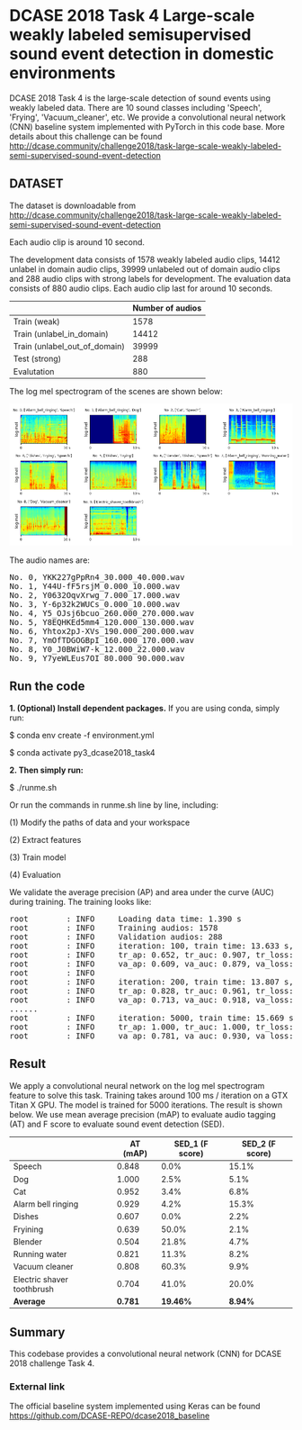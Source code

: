 # DCASE 2018 Task 4 Large-scale weakly labeled semisupervised sound event detection in domestic environments

DCASE 2018 Task 4 is the large-scale detection of sound events using weakly labeled data. There are 10 sound classes including 'Speech', 'Frying', 'Vacuum_cleaner', etc. We provide a convolutional neural network (CNN) baseline system implemented with PyTorch in this code base. More details about this challenge can be found http://dcase.community/challenge2018/task-large-scale-weakly-labeled-semi-supervised-sound-event-detection

## DATASET

The dataset is downloadable from http://dcase.community/challenge2018/task-large-scale-weakly-labeled-semi-supervised-sound-event-detection

Each audio clip is around 10 second. 

The development data consists of 1578 weakly labeled audio clips, 14412 unlabel in domain audio clips, 39999 unlabeled out of domain audio clips and 288 audio clips with strong labels for development. The evaluation data consists of 880 audio clips. Each audio clip last for around 10 seconds. 

|                               | Number of audios |
|-------------------------------|------------------|
| Train (weak)                  | 1578             |
| Train (unlabel_in_domain)     | 14412            |
| Train (unlabel_out_of_domain) | 39999            |
| Test (strong)                 | 288              |
| Evalutation                   | 880              |

The log mel spectrogram of the scenes are shown below:

![alt text](appendixes/logmel.png)

The audio names are:
<pre>
No. 0, YKK227gPpRn4_30.000_40.000.wav
No. 1, Y44U-fF5rsjM_0.000_10.000.wav
No. 2, Y0632OqvXrwg_7.000_17.000.wav
No. 3, Y-6p32k2WUCs_0.000_10.000.wav
No. 4, Y5_OJsj6bcuo_260.000_270.000.wav
No. 5, Y8EQHKEd5mm4_120.000_130.000.wav
No. 6, Yhtox2pJ-XVs_190.000_200.000.wav
No. 7, YmOfTDGOGBpI_160.000_170.000.wav
No. 8, Y0_J0BWiW7-k_12.000_22.000.wav
No. 9, Y7yeWLEus7OI_80.000_90.000.wav
</pre>

## Run the code
**1. (Optional) Install dependent packages.** If you are using conda, simply run:

$ conda env create -f environment.yml

$ conda activate py3_dcase2018_task4

**2. Then simply run:**

$ ./runme.sh

Or run the commands in runme.sh line by line, including: 

(1) Modify the paths of data and your workspace

(2) Extract features

(3) Train model

(4) Evaluation

We validate the average precision (AP) and area under the curve (AUC) during training. The training looks like:

<pre>
root        : INFO     Loading data time: 1.390 s
root        : INFO     Training audios: 1578
root        : INFO     Validation audios: 288
root        : INFO     iteration: 100, train time: 13.633 s, validate time: 1.027 s
root        : INFO     tr_ap: 0.652, tr_auc: 0.907, tr_loss: 0.256
root        : INFO     va_ap: 0.609, va_auc: 0.879, va_loss: 0.272
root        : INFO     
root        : INFO     iteration: 200, train time: 13.807 s, validate time: 1.045 s
root        : INFO     tr_ap: 0.828, tr_auc: 0.961, tr_loss: 0.180
root        : INFO     va_ap: 0.713, va_auc: 0.918, va_loss: 0.226
......
root        : INFO     iteration: 5000, train time: 15.669 s, validate time: 1.133 s
root        : INFO     tr_ap: 1.000, tr_auc: 1.000, tr_loss: 0.003
root        : INFO     va_ap: 0.781, va_auc: 0.930, va_loss: 0.260
</pre>


## Result

We apply a convolutional neural network on the log mel spectrogram feature to solve this task. Training takes around 100 ms / iteration on a GTX Titan X GPU. The model is trained for 5000 iterations. The result is shown below. We use mean average precision (mAP) to evaluate audio tagging (AT) and F score to evaluate sound event detection (SED). 


|                            | AT (mAP)  | SED_1 (F score) | SED_2 (F score) |
|----------------------------|-----------|-----------------|-----------------|
| Speech                     | 0.848     | 0.0%            | 15.1%           |
| Dog                        | 1.000     | 2.5%            | 5.1%            |
| Cat                        | 0.952     | 3.4%            | 6.8%            |
| Alarm bell ringing         | 0.929     | 4.2%            | 15.3%           |
| Dishes                     | 0.607     | 0.0%            | 2.2%            |
| Fryining                   | 0.639     | 50.0%           | 2.1%            |
| Blender                    | 0.504     | 21.8%           | 4.7%            |
| Running water              | 0.821     | 11.3%           | 8.2%            |
| Vacuum cleaner             | 0.808     | 60.3%           | 9.9%            |
| Electric shaver toothbrush | 0.704     | 41.0%           | 20.0%           |
| **Average**                | **0.781** | **19.46%**      | **8.94%**       |


## Summary
This codebase provides a convolutional neural network (CNN) for DCASE 2018 challenge Task 4. 

### External link

The official baseline system implemented using Keras can be found https://github.com/DCASE-REPO/dcase2018_baseline
